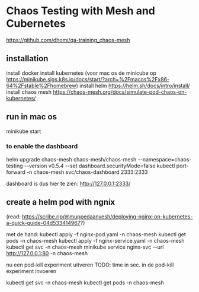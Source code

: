 # Chaos Testing with Mesh and Cubernetes
https://github.com/dhomi/qa-training_chaos-mesh

## installation
install docker
install kubernetes (voor mac os de minicube op https://minikube.sigs.k8s.io/docs/start/?arch=%2Fmacos%2Fx86-64%2Fstable%2Fhomebrew)
install helm https://helm.sh/docs/intro/install/
install chaos mesh https://chaos-mesh.org/docs/simulate-pod-chaos-on-kubernetes/

## run in mac os
minikube start

### to enable the dashboard
helm upgrade chaos-mesh chaos-mesh/chaos-mesh --namespace=chaos-testing --version v0.5.4 --set dashboard.securityMode=false
kubectl port-forward -n chaos-mesh svc/chaos-dashboard 2333:2333

dashboard is dus hier te zien: http://127.0.0.1:2333/


## create a helm pod with ngnix
(read: https://scribe.rip/@muppedaanvesh/deploying-nginx-on-kubernetes-a-quick-guide-04d533414967?)

met de hand:
kubectl apply -f nginx-pod.yaml -n chaos-mesh
kubectl get pods -n chaos-mesh
kubectl apply -f nginx-service.yaml -n chaos-mesh
kubectl get svc -n chaos-mesh
minikube service nginx-svc --url http://127.0.0.1:80 -n chaos-mesh

nu een pod-kill experiment uitveren
TODO: time in sec. in de pod-kill experiment invoeren

kubectl get svc -n chaos-mesh
kubectl get pods -n chaos-mesh 
